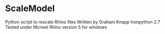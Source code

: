 # ScaleModel
Python script to rescale Rhino files
Written by Graham Knapp
Ironpython 2.7
Tested under Mcneel Rhino version 5 for windows

